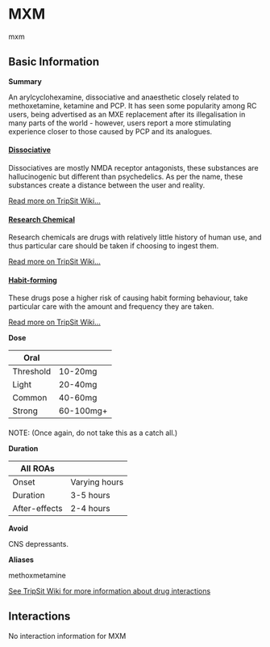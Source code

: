 # MXM

mxm

## Basic Information

**Summary**

An arylcyclohexamine, dissociative and anaesthetic closely related to methoxetamine, ketamine and PCP. It has seen some popularity among RC users, being advertised as an MXE replacement after its illegalisation in many parts of the world - however, users report a more stimulating experience closer to those caused by PCP and its analogues.

#### [Dissociative](/category/dissociative)

Dissociatives are mostly NMDA receptor antagonists, these substances are hallucinogenic but different than psychedelics. As per the name, these substances create a distance between the user and reality.

[Read more on TripSit Wiki...](#{category.wiki})

#### [Research Chemical](/category/research-chemical)

Research chemicals are drugs with relatively little history of human use, and thus particular care should be taken if choosing to ingest them.

[Read more on TripSit Wiki...](#{category.wiki})

#### [Habit-forming](/category/habit-forming)

These drugs pose a higher risk of causing habit forming behaviour, take particular care with the amount and frequency they are taken.

[Read more on TripSit Wiki...](#{category.wiki})

**Dose**

| Oral      |           |
| --------- | --------- |
| Threshold | 10-20mg   |
| Light     | 20-40mg   |
| Common    | 40-60mg   |
| Strong    | 60-100mg+ |

#### 

 NOTE: (Once again, do not take this as a catch all.)

**Duration**

| All ROAs      |               |
| ------------- | ------------- |
| Onset         | Varying hours |
| Duration      | 3-5 hours     |
| After-effects | 2-4 hours     |

**Avoid**

CNS depressants.

**Aliases**

methoxmetamine  

[See TripSit Wiki for more information about drug interactions](http://combo.tripsit.me/)

## Interactions

No interaction information for MXM